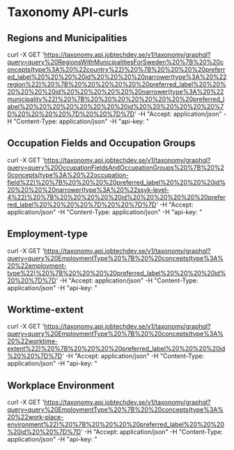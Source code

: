 # Taxonomy API-curls

## Regions and Municipalities

curl -X GET 'https://taxonomy.api.jobtechdev.se/v1/taxonomy/graphql?query=query%20RegionsWithMunicipalitiesForSweden%20%7B%20%20concepts(type%3A%20%22country%22)%20%7B%20%20%20%20preferred_label%20%20%20%20id%20%20%20%20narrower(type%3A%20%22region%22)%20%7B%20%20%20%20%20%20preferred_label%20%20%20%20%20%20id%20%20%20%20%20%20narrower(type%3A%20%22municipality%22)%20%7B%20%20%20%20%20%20%20%20preferred_label%20%20%20%20%20%20%20%20id%20%20%20%20%20%20%7D%20%20%20%20%7D%20%20%7D%7D' -H "Accept: application/json" -H "Content-Type: application/json" -H "api-key: "

## Occupation Fields and Occupation Groups

curl -X GET 'https://taxonomy.api.jobtechdev.se/v1/taxonomy/graphql?query=query%20OccupationFieldsAndOccupationGroups%20%7B%20%20concepts(type%3A%20%22occupation-field%22)%20%7B%20%20%20%20preferred_label%20%20%20%20id%20%20%20%20narrower(type%3A%20%22ssyk-level-4%22)%20%7B%20%20%20%20%20id%20%20%20%20%20%20preferred_label%20%20%20%20%7D%20%20%7D%7D' -H "Accept: application/json" -H "Content-Type: application/json" -H "api-key: "

## Employment-type

curl -X GET 'https://taxonomy.api.jobtechdev.se/v1/taxonomy/graphql?query=query%20EmploymentType%20%7B%20%20concepts(type%3A%20%22employment-type%22)%20%7B%20%20%20%20preferred_label%20%20%20%20id%20%20%7D%7D' -H "Accept: application/json" -H "Content-Type: application/json" -H "api-key: "

## Worktime-extent

curl -X GET 'https://taxonomy.api.jobtechdev.se/v1/taxonomy/graphql?query=query%20EmploymentType%20%7B%20%20concepts(type%3A%20%22worktime-extent%22)%20%7B%20%20%20%20preferred_label%20%20%20%20id%20%20%7D%7D' -H "Accept: application/json" -H "Content-Type: application/json" -H "api-key: "

## Workplace Environment

curl -X GET 'https://taxonomy.api.jobtechdev.se/v1/taxonomy/graphql?query=query%20EmploymentType%20%7B%20%20concepts(type%3A%20%22work-place-environment%22)%20%7B%20%20%20%20preferred_label%20%20%20%20id%20%20%7D%7D' -H "Accept: application/json" -H "Content-Type: application/json" -H "api-key: "
